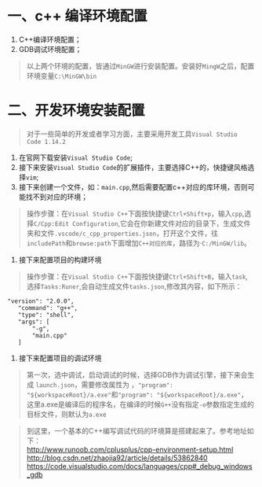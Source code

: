 # 一、c++ 编译环境配置
1. C++编译环境配置；  
1. GDB调试环境配置；  
> 以上两个环境的配置，皆通过`MinGW`进行安装配置。安装好`MingW`之后，配置环境变量`C:\MinGW\bin`

# 二、开发环境安装配置
> 对于一些简单的开发或者学习方面，主要采用开发工具`Visual Studio Code 1.14.2`

1. 在官网下载安装`Visual Studio Code`;
1. 接下来安装`Visual Studio Code`的扩展插件，主要选择C++的，快捷键风格选择`vim`;
1. 接下来创建一个文件，如：`main.cpp`,然后需要配置c++对应的库环境，否则可能找不到对应的环境；
> 操作步骤：在`Visual Studio C++`下面按快捷键`Ctrl+Shift+p`，输入`cpp`,选择`C/Cpp:Edit Configuration`,它会在你新建文件对应的目录下，生成文件夹和文件`.vscode/c_cpp_properties.json`，打开这个文件，往`includePath`和`browse:path`下面增加`C++对应的库`，路径为·`C:/MinGW/lib`。
1. 接下来配置项目的构建环境  
> 操作步骤：在`Visual Studio C++`下面按快捷键`Ctrl+Shift+B`，输入`task`,选择`Tasks:Runer`,会自动生成文件`tasks.json`,修改其内容，如下所示：
```
"version": "2.0.0",
   "command": "g++",
   "type": "shell",
   "args": [
       "-g",
       "main.cpp"
   ]
```
1. 接下来配置项目的调试环境
> 第一次，选中调试，启动调试的时候，选择GDB作为调试引擎，接下来会生成 `launch.json`，需要修改属性为 ，`"program": "${workspaceRoot}/a.exe"`和`"program": "${workspaceRoot}/a.exe"`，这里a.exe是编译后的程序名，在编译的时候`G++`没有指定`-o`参数指定生成的目标文件，则默认为`a.exe`

> 到这里，一个基本的C++编写调试代码的环境算是搭建起来了。参考地址如下：  
http://www.runoob.com/cplusplus/cpp-environment-setup.html
http://blog.csdn.net/zhaojia92/article/details/53862840
https://code.visualstudio.com/docs/languages/cpp#_debug_windows_gdb

